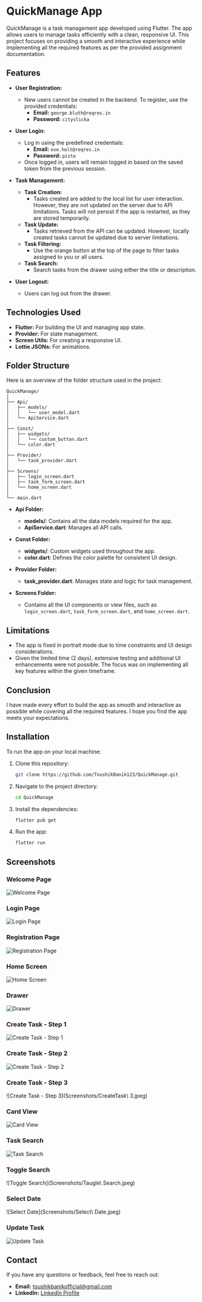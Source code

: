 # QuickManage App

QuickManage is a task management app developed using Flutter. The app allows users to manage tasks efficiently with a clean, responsive UI. This project focuses on providing a smooth and interactive experience while implementing all the required features as per the provided assignment documentation.

## Features

- **User Registration:** 
  - New users cannot be created in the backend. To register, use the provided credentials:
    - **Email:** `george.bluth@reqres.in`
    - **Password:** `cityslicka`

- **User Login:** 
  - Log in using the predefined credentials:
    - **Email:** `eve.holt@reqres.in`
    - **Password:** `pisto`
  - Once logged in, users will remain logged in based on the saved token from the previous session.

- **Task Management:**
  - **Task Creation:** 
    - Tasks created are added to the local list for user interaction. However, they are not updated on the server due to API limitations. Tasks will not persist if the app is restarted, as they are stored temporarily.
  - **Task Update:** 
    - Tasks retrieved from the API can be updated. However, locally created tasks cannot be updated due to server limitations.
  - **Task Filtering:** 
    - Use the orange button at the top of the page to filter tasks assigned to you or all users.
  - **Task Search:** 
    - Search tasks from the drawer using either the title or description.

- **User Logout:** 
  - Users can log out from the drawer.

## Technologies Used

- **Flutter:** For building the UI and managing app state.
- **Provider:** For state management.
- **Screen Utils:** For creating a responsive UI.
- **Lottie JSONs:** For animations.

## Folder Structure

Here is an overview of the folder structure used in the project:

```
QuickManage/
│
├── Api/
│   ├── models/
│   │   └── user_model.dart
│   └── ApiService.dart
│
├── Const/
│   ├── widgets/
│   │   └── custom_button.dart
│   └── color.dart
│
├── Provider/
│   └── task_provider.dart
│
├── Screens/
│   ├── login_screen.dart
│   ├── task_form_screen.dart
│   └── home_screen.dart
│
└── main.dart
```

- **Api Folder:**
  - **models/**: Contains all the data models required for the app.
  - **ApiService.dart**: Manages all API calls.

- **Const Folder:**
  - **widgets/**: Custom widgets used throughout the app.
  - **color.dart**: Defines the color palette for consistent UI design.

- **Provider Folder:**
  - **task_provider.dart**: Manages state and logic for task management.

- **Screens Folder:**
  - Contains all the UI components or view files, such as `login_screen.dart`, `task_form_screen.dart`, and `home_screen.dart`.

## Limitations

- The app is fixed in portrait mode due to time constraints and UI design considerations.
- Given the limited time (2 days), extensive testing and additional UI enhancements were not possible. The focus was on implementing all key features within the given timeframe.

## Conclusion

I have made every effort to build the app as smooth and interactive as possible while covering all the required features. I hope you find the app meets your expectations.

## Installation

To run the app on your local machine:

1. Clone this repository:
   ```bash
   git clone https://github.com/ToushikBanik123/QuickManage.git
   ```
2. Navigate to the project directory:
   ```bash
   cd QuickManage
   ```
3. Install the dependencies:
   ```bash
   flutter pub get
   ```
4. Run the app:
   ```bash
   flutter run
   ```

## Screenshots

### Welcome Page
![Welcome Page](Screenshots/WelcomePage.jpeg)

### Login Page
![Login Page](Screenshots/LoginPage.jpeg)

### Registration Page
![Registration Page](Screenshots/RegistrationPage.jpeg)

### Home Screen
![Home Screen](Screenshots/Home.jpeg)

### Drawer
![Drawer](Screenshots/Drawer.jpeg)

### Create Task - Step 1
![Create Task - Step 1](Screenshots/CreateTask1.jpeg)

### Create Task - Step 2
![Create Task - Step 2](Screenshots/CreateTasek2.jpeg)

### Create Task - Step 3
![Create Task - Step 3](Screenshots/CreateTask\ 3.jpeg)

### Card View
![Card View](Screenshots/Card.jpeg)

### Task Search
![Task Search](Screenshots/Search.jpeg)

### Toggle Search
![Toggle Search](Screenshots/Taugle\ Search.jpeg)

### Select Date
![Select Date](Screenshots/Select\ Date.jpeg)

### Update Task
![Update Task](Screenshots/UpdateTask.jpeg)


## Contact

If you have any questions or feedback, feel free to reach out:

- **Email:** toushikbanikofficial@gmail.com
- **LinkedIn:** [LinkedIn Profile](https://www.linkedin.com/in/toushikbanik/)
